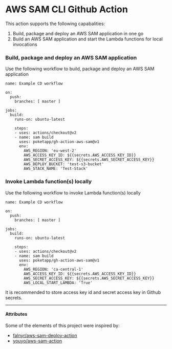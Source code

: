 # AWS SAM CLI Github Action

This action supports the following capabalities:
1. Build, package and deploy an AWS SAM application in one go
2. Build an AWS SAM application and start the Lambda functions for local invocations

### Build, package and deploy an AWS SAM application

Use the following workflow to build, package and deploy an AWS SAM application

```
name: Example CD workflow

on:
  push:
    branches: [ master ]

jobs:
  build:
    runs-on: ubuntu-latest

    steps:
    - uses: actions/checkout@v2
    - name: sam build
      uses: poketapp/gh-action-aws-sam@v1
      env:
        AWS_REGION: 'eu-west-2'
        AWS_ACCESS_KEY_ID: ${{secrets.AWS_ACCESS_KEY_ID}}
        AWS_SECRET_ACCESS_KEY: ${{secrets.AWS_SECRET_ACCESS_KEY}}
        AWS_DEPLOY_BUCKET: 'test-s3-bucket'
        AWS_STACK_NAME: 'Test-Stack'
```

### Invoke Lambda function(s) locally

Use the following workflow to invoke Lambda function(s) locally

```
name: Example CD workflow

on:
  push:
    branches: [ master ]

jobs:
  build:
    runs-on: ubuntu-latest

    steps:
    - uses: actions/checkout@v2
    - name: sam build
      uses: poketapp/gh-action-aws-sam@v1
      env:
        AWS_REGION: 'ca-central-1'
        AWS_ACCESS_KEY_ID: ${{secrets.AWS_ACCESS_KEY_ID}}
        AWS_SECRET_ACCESS_KEY: ${{secrets.AWS_SECRET_ACCESS_KEY}}
        AWS_LOCAL_START_LAMBDA: 'True'
```

It is recommended to store access key id and secret access key in Github secrets.

---
#### Attributes
Some of the elements of this project were inspired by:
- [falnyr/aws-sam-deploy-action](https://github.com/falnyr/aws-sam-deploy-action) 
- [youyo/aws-sam-action](https://github.com/youyo/aws-sam-action)
